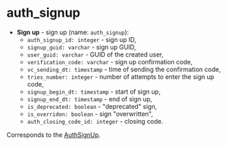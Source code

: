 # auth_signup 

- **Sign up** - sign up (name: `auth_signup`):
    - `auth_signup_id: integer` - sign up ID,
    - `signup_guid: varchar` - sign up GUID,
    - `user_guid: varchar` - GUID of the created user,
    - `verification_code: varchar` - sign up confirmation code,
    - `vc_sending_dt: timestamp` - time of sending the confirmation code,
    - `tries_number: integer` - number of attempts to enter the sign up code,
    - `signup_begin_dt: timestamp` - start of sign up,
    - `signup_end_dt: timestamp` - end of sign up,
    - `is_deprecated: boolean` - "deprecated" sign,
    - `is_overriden: boolean` - sign "overwritten",
    - `auth_closing_code_id: integer` -  closing code.

Corresponds to the [AuthSignUp](../models/AuthSignUp.md).
